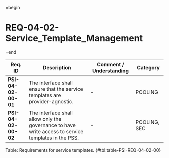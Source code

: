 =begin

# REQ-04-02-Service_Template_Management

=end

| Req. ID | Description | Comment / Understanding | Category |
| ------- | ----------- | ----------------------- | -------- |
| __PSI-04-02-00-01__ | The interface shall ensure that the service templates are provider-agnostic. | - | POOLING |
| __PSI-04-02-00-02__ | The interface shall allow only the governance to have write access to service templates in the PSS. | - | POOLING, SEC |

Table: Requirements for service templates. {#tbl:table-PSI-REQ-04-02-00}
